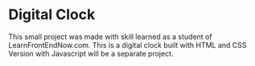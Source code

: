 # Digital Clock
This small project was made with skill learned as a student of LearnFrontEndNow.com.
This is a digital clock built with HTML and CSS
Version with Javascript will be a separate project.